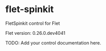 # flet-spinkit
FletSpinkit control for Flet

Flet version: 0.26.0.dev4041

TODO: Add your control documentation here.